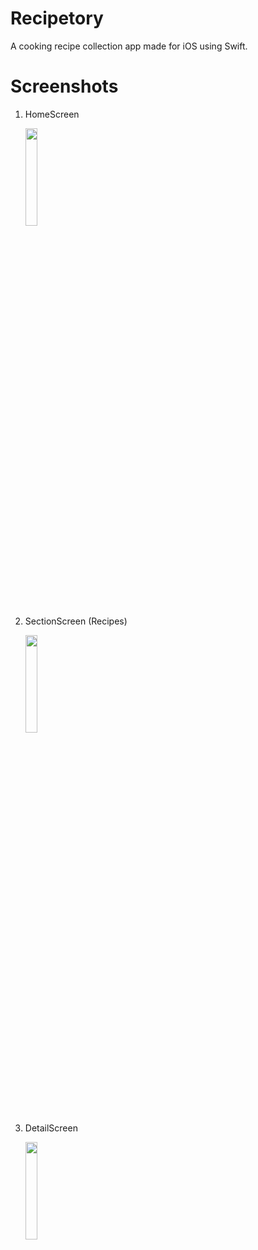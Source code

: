 # Recipetory
A cooking recipe collection app made for iOS using Swift.

# Screenshots

1. HomeScreen
   <p></p>
   <img width="20%" src="https://github.com/laetuz/Recipetory/assets/100233549/88910411-a14b-466c-b409-997b38e1ec2e">
2. SectionScreen (Recipes)
   <p></p>
   <img width="20%" src="https://github.com/laetuz/Recipetory/assets/100233549/1400fc7d-ea3a-47c2-b7f3-ed7fd23a7d12">
3. DetailScreen
   <p></p>
   <img width="20%" src="https://github.com/laetuz/Recipetory/assets/100233549/bb4746a2-9cf1-4b5a-83fb-8e8a56e9508e">
